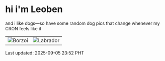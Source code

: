 # hi i'm Leoben

and i like dogs—so have some random dog pics that change whenever my CRON feels like it

|  |  |
|--------|----------|
| ![Borzoi](https://random-dog-vercel.vercel.app/api/random-borzoi?v=1757087529) | ![Labrador](https://random-dog-vercel.vercel.app/api/random-labrador?v=1757087529) |

Last updated: 2025-09-05 23:52 PHT
